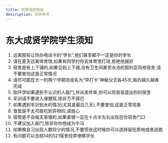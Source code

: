 ```yaml
---
title: 你贤规则怪谈
description: 仅供参考
---
```


# 东大成贤学院学生须知

1. 远离那些让你办电话卡的“学长”,他们甚至都不一定是你的学长
2. 请在夏天远离体育馆,如果有同学约你去体育馆打球,拒绝他就好
3. 宿舍是有上下铺的,如果见到上下铺,没有卫生间甚至水池的叙利亚风格宿舍,请不要害怕这是正常情况
4. 请尽可能在大一的两个学期完成名为“早打卡”神秘仪式各45次,拖的越久越难完成
5. 刚开学如果遇到不认识的人敲门,并派发传单,你可以将其驱逐出你的宿舍
6. 军训请不要进入保健班,除非万不得已
7. 如果遇到军训划水的情况(尤其是最后几天),不要害怕,这是正常现象
8. 食堂是不太可能吃到异物的,请放心
9. 宿管是不会每天查寝的,如果查寝一定在十点半左右出现在你宿舍门口
10. 不建议加入部门,除非你你想成为牛马
11. 如果晚自习出现人数较少的情况,不要慌张这时候你可以选择留在原地或者逃跑
12. 有问题可以去桃14的521宿舍找李律睛学长